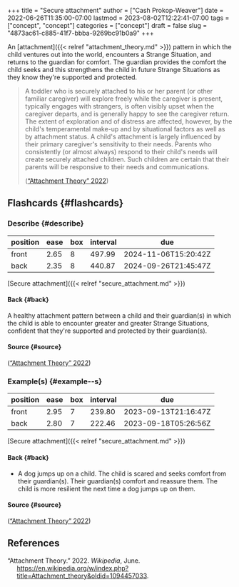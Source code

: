 +++
title = "Secure attachment"
author = ["Cash Prokop-Weaver"]
date = 2022-06-26T11:35:00-07:00
lastmod = 2023-08-02T12:22:41-07:00
tags = ["concept", "concept"]
categories = ["concept"]
draft = false
slug = "4873ac61-c885-41f7-bbba-9269bc91b0a9"
+++

An [attachment]({{< relref "attachment_theory.md" >}}) pattern in which the child ventures out into the world, encounters a Strange Situation, and returns to the guardian for comfort. The guardian provides the comfort the child seeks and this strengthens the child in future Strange Situations as they know they're supported and protected.

> A toddler who is securely attached to his or her parent (or other familiar caregiver) will explore freely while the caregiver is present, typically engages with strangers, is often visibly upset when the caregiver departs, and is generally happy to see the caregiver return. The extent of exploration and of distress are affected, however, by the child's temperamental make-up and by situational factors as well as by attachment status. A child's attachment is largely influenced by their primary caregiver's sensitivity to their needs. Parents who consistently (or almost always) respond to their child's needs will create securely attached children. Such children are certain that their parents will be responsive to their needs and communications.
>
> (<a href="#citeproc_bib_item_1">“Attachment Theory” 2022</a>)


## Flashcards {#flashcards}


### Describe {#describe}

| position | ease | box | interval | due                  |
|----------|------|-----|----------|----------------------|
| front    | 2.65 | 8   | 497.99   | 2024-11-06T15:20:42Z |
| back     | 2.35 | 8   | 440.87   | 2024-09-26T21:45:47Z |

[Secure attachment]({{< relref "secure_attachment.md" >}})


#### Back {#back}

A healthy attachment pattern between a child and their guardian(s) in which the child is able to encounter greater and greater Strange Situations, confident that they're supported and protected by their guardian(s).


#### Source {#source}

(<a href="#citeproc_bib_item_1">“Attachment Theory” 2022</a>)


### Example(s) {#example--s}

| position | ease | box | interval | due                  |
|----------|------|-----|----------|----------------------|
| front    | 2.95 | 7   | 239.80   | 2023-09-13T21:16:47Z |
| back     | 2.80 | 7   | 222.46   | 2023-09-18T05:26:56Z |

[Secure attachment]({{< relref "secure_attachment.md" >}})


#### Back {#back}

-   A dog jumps up on a child. The child is scared and seeks comfort from their guardian(s). Their guardian(s) comfort and reassure them. The child is more resilient the next time a dog jumps up on them.


#### Source {#source}

(<a href="#citeproc_bib_item_1">“Attachment Theory” 2022</a>)

## References

<style>.csl-entry{text-indent: -1.5em; margin-left: 1.5em;}</style><div class="csl-bib-body">
  <div class="csl-entry"><a id="citeproc_bib_item_1"></a>“Attachment Theory.” 2022. <i>Wikipedia</i>, June. <a href="https://en.wikipedia.org/w/index.php?title=Attachment_theory&oldid=1094457033">https://en.wikipedia.org/w/index.php?title=Attachment_theory&#38;oldid=1094457033</a>.</div>
</div>
